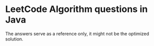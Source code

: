 # LeetCode Algorithm questions in Java
The answers serve as a reference only, it might not be the optimized solution.
